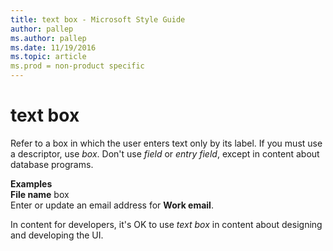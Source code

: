```yaml
---
title: text box - Microsoft Style Guide
author: pallep
ms.author: pallep
ms.date: 11/19/2016
ms.topic: article
ms.prod = non-product specific
---
```


# text box

Refer to a box in which the user enters text only by its label. If you must use a descriptor, use *box*. Don't use *field* or *entry field*, except in content about database programs.

**Examples**  
**File name** box  
Enter or update an email address for **Work email**.

In content for developers, it's OK to use *text box* in content about designing and developing the UI.
